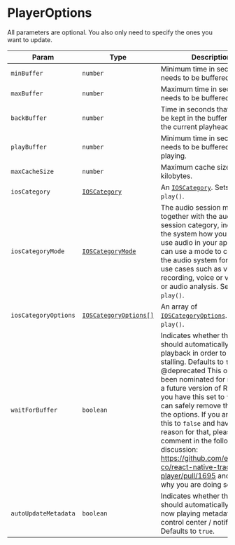 # PlayerOptions

All parameters are optional. You also only need to specify the ones you want to update.

| Param | Type | Description | Android | iOS |
|-------|------|-------------|---------|-----|
| `minBuffer` | `number` | Minimum time in seconds that needs to be buffered. | ✅ | ✅ |
| `maxBuffer` | `number` | Maximum time in seconds that needs to be buffered. | ✅ | ✅ |
| `backBuffer` | `number` | Time in seconds that should be kept in the buffer behind the current playhead time. | ✅ | ✅ |
| `playBuffer` | `number` | Minimum time in seconds that needs to be buffered to start playing. | ✅ | ✅ |
| `maxCacheSize` | `number` | Maximum cache size in kilobytes. | ✅ | ✅ |
| `iosCategory` | [`IOSCategory`](../constants/ios-category.md) | An [`IOSCategory`](../constants/ios-category.md). Sets on `play()`. | ❌ | ✅  |
| `iosCategoryMode` | [`IOSCategoryMode`](../constants/ios-category-mode.md) | The audio session mode, together with the audio session category, indicates to the system how you intend to use audio in your app. You can use a mode to configure the audio system for specific use cases such as video recording, voice or video chat, or audio analysis. Sets on `play()`. | ❌ | ✅  |
| `iosCategoryOptions` | [`IOSCategoryOptions[]`](../constants/ios-category-options.md) | An array of [`IOSCategoryOptions`](../constants/ios-category-options.md). Sets on `play()`. | ❌ | ✅  |
| `waitForBuffer` | `boolean` | Indicates whether the player should automatically delay playback in order to minimize stalling. Defaults to `true`. @deprecated This option has been nominated for removal in a future version of RNTP. If you have this set to `true`, you can safely remove this from the options. If you are setting this to `false` and have a reason for that, please post a comment in the following discussion: https://github.com/evergrace-co/react-native-track-player/pull/1695 and describe why you are doing so. | ✅ | ✅ |
| `autoUpdateMetadata` | `boolean` | Indicates whether the player should automatically update now playing metadata data in control center / notification. Defaults to `true`. | ✅ | ✅ |
